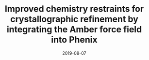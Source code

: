 ---
title: "Improved chemistry restraints for crystallographic refinement by integrating the Amber force field into Phenix"
date: '2019-08-07'
authors: "Moriarty NW, Janowski PA, Swails JM, Nguyen H, Richardson JS, Case DA, Adams PD"
reviewers: "Wankowicz S, Pierce L, Fraser JS"

peer-review:
- disqus: 24kzuvq
  biorxiv: 724567v1

article:
- pdf: http://scripts.iucr.org/cgi-bin/paper?S2059798319015134
  pmid: 31909743
---